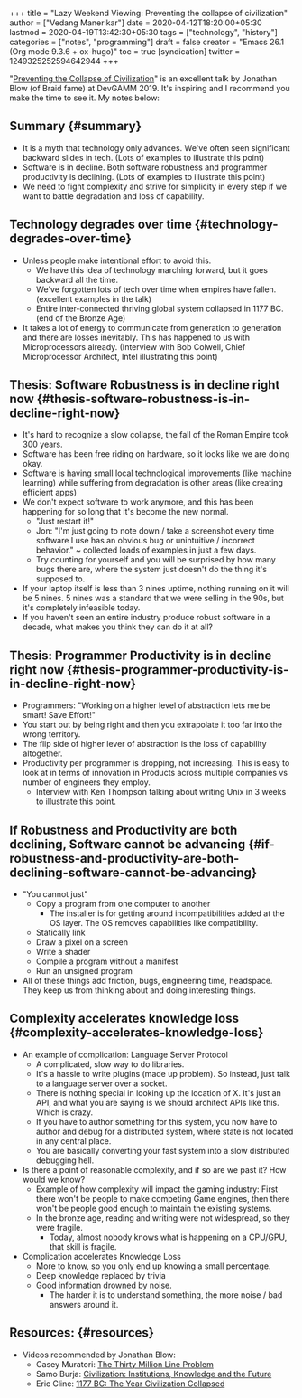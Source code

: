 +++
title = "Lazy Weekend Viewing: Preventing the collapse of civilization"
author = ["Vedang Manerikar"]
date = 2020-04-12T18:20:00+05:30
lastmod = 2020-04-19T13:42:30+05:30
tags = ["technology", "history"]
categories = ["notes", "programming"]
draft = false
creator = "Emacs 26.1 (Org mode 9.3.6 + ox-hugo)"
toc = true
[syndication]
  twitter = 1249325252594642944
+++

"[Preventing the Collapse of Civilization](https://www.youtube.com/watch?v=pW-SOdj4Kkk)" is an excellent talk by
Jonathan Blow (of Braid fame) at DevGAMM 2019. It's inspiring and I
recommend you make the time to see it. My notes below:


## Summary {#summary}

-   It is a myth that technology only advances. We've often seen
    significant backward slides in tech. (Lots of examples to illustrate
    this point)
-   Software is in decline. Both software robustness and programmer
    productivity is declining. (Lots of examples to illustrate this
    point)
-   We need to fight complexity and strive for simplicity in every step
    if we want to battle degradation and loss of capability.


## Technology degrades over time {#technology-degrades-over-time}

-   Unless people make intentional effort to avoid this.
    -   We have this idea of technology marching forward, but it goes
        backward all the time.
    -   We've forgotten lots of tech over time when empires have fallen.
        (excellent examples in the talk)
    -   Entire inter-connected thriving global system collapsed in 1177
        BC. (end of the Bronze Age)
-   It takes a lot of energy to communicate from generation to
    generation and there are losses inevitably. This has happened to us
    with Microprocessors already. (Interview with Bob Colwell, Chief
    Microprocessor Architect, Intel illustrating this point)


## Thesis: Software Robustness is in decline right now {#thesis-software-robustness-is-in-decline-right-now}

-   It's hard to recognize a slow collapse, the fall of the Roman Empire
    took 300 years.
-   Software has been free riding on hardware, so it looks like we are
    doing okay.
-   Software is having small local technological improvements (like
    machine learning) while suffering from degradation is other areas
    (like creating efficient apps)
-   We don't expect software to work anymore, and this has been
    happening for so long that it's become the new normal.
    -   "Just restart it!"
    -   Jon: "I'm just going to note down / take a screenshot every time
        software I use has an obvious bug or unintuitive / incorrect
        behavior." ~ collected loads of examples in just a few days.
    -   Try counting for yourself and you will be surprised by how many
        bugs there are, where the system just doesn't do the thing it's
        supposed to.
-   If your laptop itself is less than 3 nines uptime, nothing running
    on it will be 5 nines. 5 nines was a standard that we were selling
    in the 90s, but it's completely infeasible today.
-   If you haven't seen an entire industry produce robust software in a
    decade, what makes you think they can do it at all?


## Thesis: Programmer Productivity is in decline right now {#thesis-programmer-productivity-is-in-decline-right-now}

-   Programmers: "Working on a higher level of abstraction lets me be
    smart! Save Effort!"
-   You start out by being right and then you extrapolate it too far
    into the wrong territory.
-   The flip side of higher lever of abstraction is the loss of
    capability altogether.
-   Productivity per programmer is dropping, not increasing. This is
    easy to look at in terms of innovation in Products across multiple
    companies vs number of engineers they employ.
    -   Interview with Ken Thompson talking about writing Unix in 3 weeks
        to illustrate this point.


## If Robustness and Productivity are both declining, Software cannot be advancing {#if-robustness-and-productivity-are-both-declining-software-cannot-be-advancing}

-   "You cannot just"
    -   Copy a program from one computer to another
        -   The installer is for getting around incompatibilities added at
            the OS layer. The OS removes capabilities like compatibility.
    -   Statically link
    -   Draw a pixel on a screen
    -   Write a shader
    -   Compile a program without a manifest
    -   Run an unsigned program
-   All of these things add friction, bugs, engineering time, headspace.
    They keep us from thinking about and doing interesting things.


## Complexity accelerates knowledge loss {#complexity-accelerates-knowledge-loss}

-   An example of complication: Language Server Protocol
    -   A complicated, slow way to do libraries.
    -   It's a hassle to write plugins (made up problem). So instead, just
        talk to a language server over a socket.
    -   There is nothing special in looking up the location of X. It's
        just an API, and what you are saying is we should architect APIs
        like this. Which is crazy.
    -   If you have to author something for this system, you now have to
        author and debug for a distributed system, where state is not
        located in any central place.
    -   You are basically converting your fast system into a slow
        distributed debugging hell.
-   Is there a point of reasonable complexity, and if so are we past it?
    How would we know?
    -   Example of how complexity will impact the gaming industry: First
        there won't be people to make competing Game engines, then there
        won't be people good enough to maintain the existing systems.
    -   In the bronze age, reading and writing were not widespread, so they
        were fragile.
        -   Today, almost nobody knows what is happening on a CPU/GPU, that
            skill is fragile.
-   Complication accelerates Knowledge Loss
    -   More to know, so you only end up knowing a small percentage.
    -   Deep knowledge replaced by trivia
    -   Good information drowned by noise.
        -   The harder it is to understand something, the more noise / bad
            answers around it.


## Resources: {#resources}

-   Videos recommended by Jonathan Blow:
    -   Casey Muratori: [The Thirty Million Line Problem](https://www.youtube.com/watch?v=kZRE7HIO3vk)
    -   Samo Burja: [Civilization: Institutions, Knowledge and the Future](https://www.youtube.com/watch?v=OiNmTVThNEY)
    -   Eric Cline: [1177 BC: The Year Civilization Collapsed](https://www.youtube.com/watch?v=hyry8mgXiTk)
